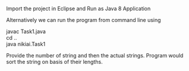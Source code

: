Import the project in Eclipse and Run as Java 8 Application

Alternatively we can run the program from command line using 

javac Task1.java  
cd ..  
java nikiai.Task1  

Provide the number of string and then the actual strings. Program would sort the string on basis of their lengths.
